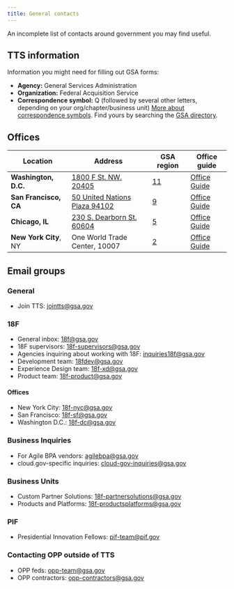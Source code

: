 ```yaml
---
title: General contacts
---
```


An incomplete list of contacts around government you may find useful.

## TTS information

Information you might need for filling out GSA forms:

* **Agency:** General Services Administration
* **Organization:** Federal Acquisition Service
* **Correspondence symbol:** Q (followed by several other letters, depending on your org/chapter/business unit) [More about correspondence symbols](https://insite.gsa.gov/topics/about-us/correspondence-symbols). Find yours by searching the [GSA directory](https://www.gsa.gov/staff-directory).


## Offices

Location | Address | GSA region | Office guide
--- | --- | --- | ---
**Washington, D.C.** | [1800 F St. NW. 20405](https://www.gsa.gov/portal/content/135679) | [11](https://www.gsa.gov/about-us/regions/welcome-to-the-national-capital-region-11) | [Office Guide]({{site.baseurl}}/washington-dc)
**San Francisco, CA** | [50 United Nations Plaza 94102](https://www.gsa.gov/portal/content/196483) |  [9](https://www.gsa.gov/about-us/regions/welcome-to-the-pacific-rim-region-9) | [Office Guide]({{site.baseurl}}/san-francisco)
**Chicago, IL** | [230 S. Dearborn St. 60604](https://www.gsa.gov/portal/content/101886) | [5](https://www.gsa.gov/about-us/regions/welcome-to-the-great-lakes-region-5) | [Office Guide]({{site.baseurl}}/chicago)
**New York City**, NY | One World Trade Center, 10007 | [2](https://www.gsa.gov/about-us/regions/welcome-to-the-northeast-caribbean-region-2) | [Office Guide]({{site.baseurl}}/new-york-city)

## Email groups

### General

- Join TTS: [jointts@gsa.gov](mailto:jointts@gsa.gov)

### 18F
- General inbox: [18f@gsa.gov](mailto:18f@gsa.gov)
- 18F supervisors: [18f-supervisors@gsa.gov](mailto:18f-supervisors@gsa.gov)
- Agencies inquiring about working with 18F: [inquiries18f@gsa.gov](mailto:inquiries18f@gsa.gov)
- Development team: [18fdev@gsa.gov](mailto:18fdev@gsa.gov)
- Experience Design team: [18f-xd@gsa.gov](mailto:18f-xd@gsa.gov)
- Product team: [18f-product@gsa.gov](mailto:18f-product@gsa.gov)

#### Offices

- New York City: [18f-nyc@gsa.gov](mailto:18f-nyc@gsa.gov)
- San Francisco: [18f-sf@gsa.gov](mailto:18f-sf@gsa.gov)
- Washington D.C.: [18f-dc@gsa.gov](mailto:18f-dc@gsa.gov)

### Business Inquiries
- For Agile BPA vendors: [agilebpa@gsa.gov](mailto:agilebpa@gsa.gov)
- cloud.gov-specific inquiries: [cloud-gov-inquiries@gsa.gov](mailto:cloud-gov-inquiries@gsa.gov)

### Business Units
 - Custom Partner Solutions: [18f-partnersolutions@gsa.gov](mailto:18f-partnersolutions@gsa.gov)
 - Products and Platforms: [18f-productsplatforms@gsa.gov](mailto:18f-productsplatforms@gsa.gov)

### PIF

- Presidential Innovation Fellows: [pif-team@pif.gov](mailto:pif-team@pif.gov)


### Contacting OPP outside of TTS

- OPP feds: [opp-team@gsa.gov](mailto:opp-team@gsa.gov)
- OPP contractors: [opp-contractors@gsa.gov](mailto:opp-contractors@gsa.gov)
